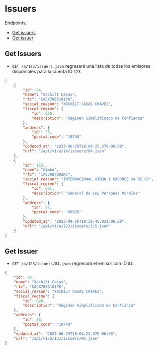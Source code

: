 Issuers
========

Endpoints:

- [Get issuers](#get-issuers)
- [Get issuer](#get-issuers)

Get Issuers
------------

* `GET /a/123/issuers.json` regresará una lista de todas los emisores disponibles para la cuenta ID `123`.

```json
[
    {
        "id": 84,
        "name": "Xochilt Casas",
        "rfc": "CACX7605101P8",
        "social_reason": "XOCHILT CASAS CHAVEZ",
        "fiscal_regime": {
            "id": 626,
            "description": "Régimen Simplificado de Confianza"
        },
        "address": {
            "id": 56,
            "postal_code": "10740"
        },
        "updated_at": "2023-06-29T18:04:25.376-06:00",
        "url": "/api/v1/a/14/issuers/84.json"
    },
    {
        "id": 115,
        "name": "Ximbo",
        "rfc": "IXS7607092R5",
        "social_reason": "INTERNACIONAL XIMBO Y SABORES SA DE CV",
        "fiscal_regime": {
            "id": 601,
            "description": "General de Ley Personas Morales"
        },
        "address": {
            "id": 87,
            "postal_code": "86925"
        },
        "updated_at": "2023-09-20T19:38:45.031-06:00",
        "url": "/api/v1/a/123/issuers/115.json"
    }
]
```

Get Issuer
-----------

* `GET /a/123/issuers/84.json` regresará el emisor con ID `84`.

```json
{
    "id": 84,
    "name": "Xochilt Casas",
    "rfc": "CACX7605101P8",
    "social_reason": "XOCHILT CASAS CHAVEZ",
    "fiscal_regime": {
        "id": 626,
        "description": "Régimen Simplificado de Confianza"
    },
    "address": {
        "id": 56,
        "postal_code": "10740"
    },
    "updated_at": "2023-06-29T18:04:25.376-06:00",
    "url": "/api/v1/a/123/issuers/84.json"
}
```